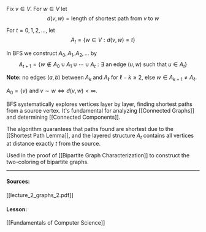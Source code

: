 Fix $v \in V$. For $w \in V$ let $$d(v, w) = \text{length of shortest path from } v \text{ to } w$$

For $t = 0, 1, 2, \ldots$, let $$A_t = \{w \in V : d(v, w) = t\}$$

In BFS we construct $A_0, A_1, A_2, \ldots$ by 
$$A_{t+1} = \{w \notin A_0 \cup A_1 \cup \cdots \cup A_t : \exists \text{ an edge } (u,w) \text{ such that } u \in A_t\}$$

**Note:** no edges $(a,b)$ between $A_k$ and $A_\ell$ for $\ell - k \geq 2$, else $w \in A_{k+1} \neq A_\ell$. 

$A_0 = \{v\}$ and $v \sim w \Leftrightarrow d(v, w) < \infty$.

BFS systematically explores vertices layer by layer, finding shortest paths from a source vertex. It's fundamental for analyzing [[Connected Graphs]] and determining [[Connected Components]].

The algorithm guarantees that paths found are shortest due to the [[Shortest Path Lemma]], and the layered structure $A_t$ contains all vertices at distance exactly $t$ from the source.

Used in the proof of [[Bipartite Graph Characterization]] to construct the two-coloring of bipartite graphs.

---
#### Sources:
[[lecture_2_graphs_2.pdf]]
#### Lesson:
[[Fundamentals of Computer Science]]